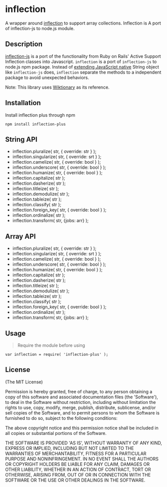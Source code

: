 # inflection

A wrapper around [inflection](https://github.com/dreamerslab/node.inflection) to support array collections. Inflection is A port of inflection-js to node.js module.

## Description
[inflection-js](http://code.google.com/p/inflection-js/) is a port of the functionality from Ruby on Rails' Active Support Inflection classes into Javascript. `inflection` is a port of `inflection-js` to node.js npm package. Instead of [extending JavaScript native](http://wonko.com/post/extending-javascript-natives) String object like `inflection-js` does, `inflection` separate the methods to a independent package to avoid unexpected behaviors.

Note: This library uses [Wiktionary](http://en.wiktionary.org) as its reference.



## Installation

Install inflection plus through npm

	npm install inflection-plus



## String API

- inflection.pluralize( str, { override: str } );
- inflection.singularize( str, { override: srt } );
- inflection.camelize( str, { override: bool } );
- inflection.underscore( str, { override: bool } );
- inflection.humanize( str, { override: bool } );
- inflection.capitalize( str );
- inflection.dasherize( str );
- inflection.titleize( str );
- inflection.demodulize( str );
- inflection.tableize( str );
- inflection.classify( str );
- inflection.foreign_key( str, { override: bool } );
- inflection.ordinalize( str );
- inflection.transform( str, {jobs: arr} );


## Array API

- inflection.pluralize( str, { override: str } );
- inflection.singularize( str, { override: srt } );
- inflection.camelize( str, { override: bool } );
- inflection.underscore( str, { override: bool } );
- inflection.humanize( str, { override: bool } );
- inflection.capitalize( str );
- inflection.dasherize( str );
- inflection.titleize( str );
- inflection.demodulize( str );
- inflection.tableize( str );
- inflection.classify( str );
- inflection.foreign_key( str, { override: bool } );
- inflection.ordinalize( str );
- inflection.transform( str, {jobs: arr} );


## Usage

> Require the module before using

	var inflection = require( 'inflection-plus' );



## License

(The MIT License)

Permission is hereby granted, free of charge, to any person obtaining
a copy of this software and associated documentation files (the
'Software'), to deal in the Software without restriction, including
without limitation the rights to use, copy, modify, merge, publish,
distribute, sublicense, and/or sell copies of the Software, and to
permit persons to whom the Software is furnished to do so, subject to
the following conditions:

The above copyright notice and this permission notice shall be
included in all copies or substantial portions of the Software.

THE SOFTWARE IS PROVIDED 'AS IS', WITHOUT WARRANTY OF ANY KIND,
EXPRESS OR IMPLIED, INCLUDING BUT NOT LIMITED TO THE WARRANTIES OF
MERCHANTABILITY, FITNESS FOR A PARTICULAR PURPOSE AND NONINFRINGEMENT.
IN NO EVENT SHALL THE AUTHORS OR COPYRIGHT HOLDERS BE LIABLE FOR ANY
CLAIM, DAMAGES OR OTHER LIABILITY, WHETHER IN AN ACTION OF CONTRACT,
TORT OR OTHERWISE, ARISING FROM, OUT OF OR IN CONNECTION WITH THE
SOFTWARE OR THE USE OR OTHER DEALINGS IN THE SOFTWARE.
